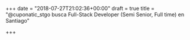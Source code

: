 +++
date = "2018-07-27T21:02:36+00:00"
draft = true
title = "@cuponatic_stgo busca Full-Stack Developer (Semi Senior, Full time) en Santiago"

+++
